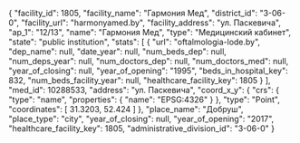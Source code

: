 {
    "facility_id": 1805,
    "facility_name": "Гармония Мед",
    "district_id": "3-06-0",
    "facility_url": "harmonyamed.by",
    "facility_address": "ул. Паскевича",
    "ap_1": "12\/13",
    "name": "Гармония Мед",
    "type": "Медицинский кабинет",
    "state": "public institution",
    "stats": [
        {
            "url": "oftalmologia-lode.by",
            "dep_name": null,
            "date_year": null,
            "num_beds_dep": null,
            "num_deps_year": null,
            "num_doctors_dep": null,
            "num_doctors_med": null,
            "year_of_closing": null,
            "year_of_opening": "1995",
            "beds_in_hospital_key": 832,
            "num_beds_facility_year": null,
            "healthcare_facility_key": 1805
        }
    ],
    "med_id": 10288533,
    "address": "ул. Паскевича",
    "coord_x_y": {
        "crs": {
            "type": "name",
            "properties": {
                "name": "EPSG:4326"
            }
        },
        "type": "Point",
        "coordinates": [
            31.3203,
            52.424
        ]
    },
    "place_name": "Добруш",
    "place_type": "city",
    "year_of_closing": null,
    "year_of_opening": "2017",
    "healthcare_facility_key": 1805,
    "administrative_division_id": "3-06-0"
}
